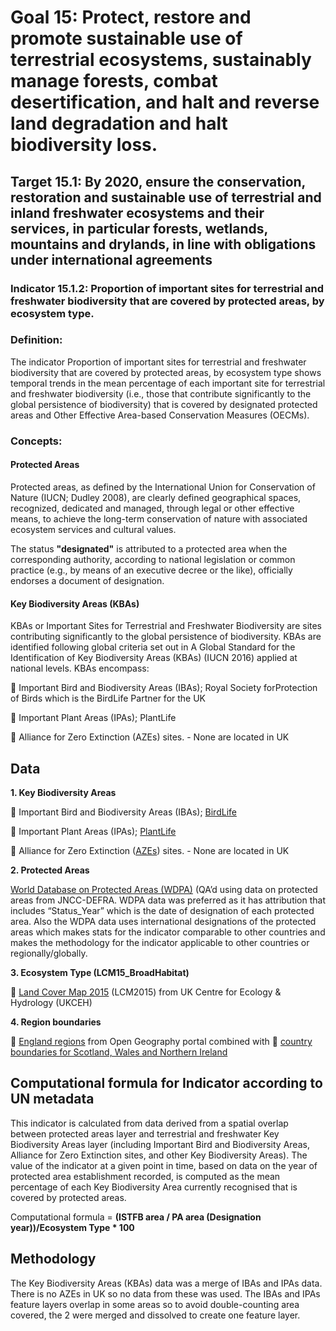 # **Goal 15**: Protect, restore and promote sustainable use of terrestrial ecosystems, sustainably manage forests, combat desertification, and halt and reverse land degradation and halt biodiversity loss.

## **Target 15.1**: By 2020, ensure the conservation, restoration and sustainable use of terrestrial and inland freshwater ecosystems and their services, in particular forests, wetlands, mountains and drylands, in line with obligations under international agreements

### **Indicator 15.1.2**: Proportion of important sites for terrestrial and freshwater biodiversity that are covered by protected areas, by ecosystem type.

### Definition:
The indicator Proportion of important sites for terrestrial and freshwater biodiversity that are covered by protected areas, by ecosystem type shows temporal trends in the mean percentage of each important site for terrestrial and freshwater biodiversity (i.e., those that contribute significantly to the global persistence of biodiversity) that is covered by designated protected areas and Other Effective Area-based Conservation Measures (OECMs).

### Concepts:

#### Protected Areas
Protected areas, as defined by the International Union for Conservation of Nature (IUCN; Dudley 2008), are clearly defined geographical spaces, recognized, dedicated and managed, through legal or other effective means, to achieve the long-term conservation of nature with associated ecosystem services and cultural values.

The status **"designated"** is attributed to a protected area when the corresponding authority, according to national legislation or common practice (e.g., by means of an executive decree or the like), officially endorses a document of designation. 

#### Key Biodiversity Areas (KBAs)

KBAs or Important Sites for Terrestrial and Freshwater Biodiversity are sites contributing significantly to the global persistence of biodiversity. KBAs are identified following global criteria set out in A Global Standard for the Identification of Key Biodiversity Areas (KBAs) (IUCN 2016) applied at national levels. KBAs encompass:

	Important Bird and Biodiversity Areas (IBAs); Royal Society forProtection of Birds which is the BirdLife Partner for the UK

	Important Plant Areas (IPAs); PlantLife

	Alliance for Zero Extinction (AZEs) sites. - None are located in UK

## Data

**1.	Key Biodiversity Areas**

	Important Bird and Biodiversity Areas (IBAs); [BirdLife](http://datazone.birdlife.org/country/united-kingdom/ibas)

	Important Plant Areas (IPAs); [PlantLife](https://www.plantlife.org.uk/uk/nature-reserves-important-plant-areas/important-plant-areas)

	Alliance for Zero Extinction ([AZEs](https://zeroextinction.org/site-identification/2018-global-aze-map/)) sites. - None are located in UK


**2.	Protected Areas**

[World Database on Protected Areas (WDPA)](https://protectedplanet.net/country/GB)  (QA’d using data on protected areas from JNCC-DEFRA. WDPA data was preferred as it has attribution that includes “Status_Year” which is the date of designation of each protected area. Also the WDPA data uses international designations of the protected areas which makes stats for the indicator comparable to other countries and makes the methodology for the indicator applicable to other countries or regionally/globally.

**3.	Ecosystem Type (LCM15_BroadHabitat)**

	[Land Cover Map 2015](https://www.ceh.ac.uk/services/land-cover-map-2015) (LCM2015) from UK Centre for Ecology & Hydrology (UKCEH) 

**4.	Region boundaries**

	[England regions](https://geoportal.statistics.gov.uk/datasets/regions-december-2019-boundaries-en-bfe) from Open Geography portal  combined with 
	[country boundaries for Scotland, Wales and Northern Ireland](https://geoportal.statistics.gov.uk/datasets/countries-december-2019-boundaries-uk-bfe)

## Computational formula for Indicator according to UN metadata

This indicator is calculated from data derived from a spatial overlap between protected areas layer and terrestrial and freshwater Key Biodiversity Areas layer (including Important Bird and Biodiversity Areas, Alliance for Zero Extinction sites, and other Key Biodiversity Areas). 
The value of the indicator at a given point in time, based on data on the year of protected area establishment recorded, is computed as the mean percentage of each Key Biodiversity Area currently recognised that is covered by protected areas.

Computational formula = **(ISTFB area / PA area (Designation year))/Ecosystem Type * 100**

## Methodology

The Key Biodiversity Areas (KBAs) data was a merge of IBAs and IPAs data. There is no AZEs in UK so no data from these was used. The IBAs and IPAs feature layers overlap in some areas so to avoid double-counting area covered, the 2 were merged and dissolved to create one feature layer.




